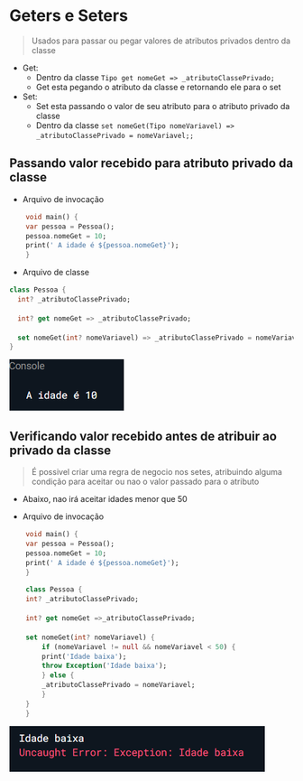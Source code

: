 # Geters e Seters

>Usados para passar ou pegar valores de atributos privados dentro da classe <br>

- Get:
  - Dentro da classe ```Tipo get nomeGet => _atributoClassePrivado;```
  - Get esta pegando o atributo da classe e retornando ele para o set
- Set:
  - Set esta passando o valor de seu atributo para o atributo privado da classe
  - Dentro da classe ```set nomeGet(Tipo nomeVariavel) => _atributoClassePrivado = nomeVariavel;;```

## Passando valor recebido para atributo privado da classe

- Arquivo de invocação

```dart
    void main() {
    var pessoa = Pessoa();
    pessoa.nomeGet = 10;
    print(' A idade é ${pessoa.nomeGet}');
    }
```

- Arquivo de classe

```dart
class Pessoa {
  int? _atributoClassePrivado;

  int? get nomeGet => _atributoClassePrivado;
  
  set nomeGet(int? nomeVariavel) => _atributoClassePrivado = nomeVariavel;
}
```

![](../../Img/get_set_normal.png)

## Verificando valor recebido antes de atribuir ao privado da classe

>É possivel criar uma regra de negocio nos setes, atribuindo alguma condição para aceitar ou nao o valor passado para o atributo

- Abaixo, nao irá aceitar idades menor que 50

- Arquivo de invocação

```dart
    void main() {
    var pessoa = Pessoa();
    pessoa.nomeGet = 10;
    print(' A idade é ${pessoa.nomeGet}');
    }
```

```dart
    class Pessoa {
    int? _atributoClassePrivado;

    int? get nomeGet =>_atributoClassePrivado;

    set nomeGet(int? nomeVariavel) {
        if (nomeVariavel != null && nomeVariavel < 50) {
        print('Idade baixa');
        throw Exception('Idade baixa');
        } else {
        _atributoClassePrivado = nomeVariavel;
        }
    }
    }
```

![](../../Img/get_set_veri.png)
